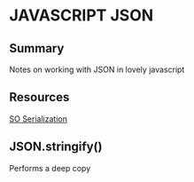 # JAVASCRIPT JSON

## Summary

Notes on working with JSON in lovely javascript

## Resources

[SO Serialization](https://stackoverflow.com/questions/41847581/what-is-the-difference-between-object-assign-and-json-parsejson-stringifyobj)

## JSON.stringify()

Performs a deep copy
